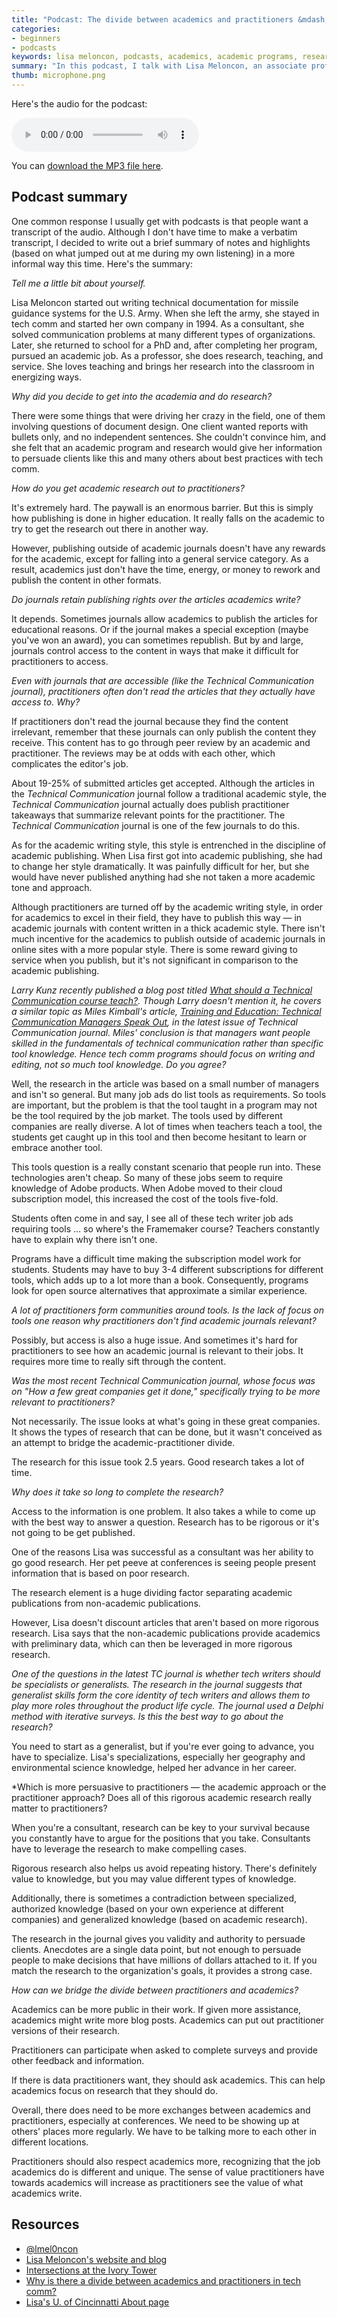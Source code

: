 ```yaml
---
title: "Podcast: The divide between academics and practitioners &mdash; Interview with Lisa Meloncon"
categories:
- beginners
- podcasts
keywords: lisa meloncon, podcasts, academics, academic programs, research, paywalls, publications
summary: "In this podcast, I talk with Lisa Meloncon, an associate professor at the University of Cincinnatti, about the academic-practitioner divide."
thumb: microphone.png
---
```


Here's the audio for the podcast: 

<p><audio controls="controls"><source src="http://www.podtrac.com/pts/redirect.mp3/idratherassets.com/podcasts/lisameloncon.mp3" type="audio/mpeg" /></audio></p>

You can <a href="http://www.podtrac.com/pts/redirect.mp3/idratherassets.com/podcasts/lisameloncon.mp3" alt="Lisa Meloncon on the practitioner academic divide">download the MP3 file here</a>.

## Podcast summary

One common response I usually get with podcasts is that people want a transcript of the audio. Although I don't have time to make a verbatim transcript, I decided to write out a brief summary of notes and highlights (based on what jumped out at me during my own listening) in a more informal way this time. Here's the summary:

*Tell me a little bit about yourself.* 

Lisa Meloncon started out writing technical documentation for missile guidance systems for the U.S. Army. When she left the army, she stayed in tech comm and started her own company in 1994. As a consultant, she solved communication problems at many different types of organizations. Later, she returned to school for a PhD and, after completing her program, pursued an academic job. As a professor, she does research, teaching, and service. She loves teaching and brings her research into the classroom in energizing ways. 

*Why did you decide to get into the academia and do research?*

There were some things that were driving her crazy in the field, one of them involving questions of document design. One client wanted reports with bullets only, and no independent sentences. She couldn't convince him, and she felt that an academic program and research would give her information to persuade clients like this and many others about best practices with tech comm.

*How do you get academic research out to practitioners?* 

It's extremely hard. The paywall is an enormous barrier. But this is simply how publishing is done in higher education. It really falls on the academic to try to get the research out there in another way. 

However, publishing outside of academic journals doesn't have any rewards for the academic, except for falling into a general service category. As a result, academics just don't have the time, energy, or money to rework and publish the content in other formats.

*Do journals retain publishing rights over the articles academics write?*

It depends. Sometimes journals allow academics to publish the articles for educational reasons. Or if the journal makes a special exception (maybe you've won an award), you can sometimes republish. But by and large, journals control access to the content in ways that make it difficult for practitioners to access.

*Even with journals that are accessible (like the Technical Communication journal), practitioners often don't read the articles that they actually have access to. Why?*

If practitioners don't read the journal because they find the content irrelevant, remember that these journals can only publish the content they receive. This content has to go through peer review by an academic and practitioner. The reviews may be at odds with each other, which complicates the editor's job.

About 19-25% of submitted articles get accepted. Although the articles in the *Technical Communication* journal follow a traditional academic style, the *Technical Communication* journal actually does publish practitioner takeaways that summarize relevant points for the practitioner. The *Technical Communication* journal is one of the few journals to do this.

As for the academic writing style, this style is entrenched in the discipline of academic publishing. When Lisa first got into academic publishing, she had to change her style dramatically. It was painfully difficult for her, but she would have never published anything had she not taken a more academic tone and approach.

Although practitioners are turned off by the academic writing style, in order for academics to excel in their field, they have to publish this way &mdash; in academic journals with content written in a thick academic style. There isn't much incentive for the academics to publish outside of academic journals in online sites with a more popular style. There is some reward giving to service when you publish, but it's not significant in comparison to the academic publishing.

*Larry Kunz recently published a blog post titled [What should a Technical Communication course teach?](https://larrykunz.wordpress.com/2015/08/07/what-should-a-technical-communication-course-teach/). Though Larry doesn't mention it, he covers a similar topic as Miles Kimball's article, [Training and Education: Technical Communication Managers Speak Out](http://techcomm.stc.org/2015/07/training-and-education-technical-communication-managers-speak-out/), in the latest issue of Technical Communication journal. Miles' conclusion is that managers want people skilled in the fundamentals of technical communication rather than specific tool knowledge. Hence tech comm programs should focus on writing and editing, not so much tool knowledge. Do you agree?*

Well, the research in the article was based on a small number of managers and isn't so general. But many job ads do list tools as requirements. So tools are important, but the problem is that the tool taught in a program may not be the tool required by the job market. The tools used by different companies are really diverse. A lot of times when teachers teach a tool, the students get caught up in this tool and then become hesitant to learn or embrace another tool. 

This tools question is a really constant scenario that people run into. These technologies aren't cheap. So many of these jobs seem to require knowledge of Adobe products. When Adobe moved to their cloud subscription model, this increased the cost of the tools five-fold. 

Students often come in and say, I see all of these tech writer job ads requiring tools ... so where's the Framemaker course? Teachers constantly have to explain why there isn't one. 

Programs have a difficult time making the subscription model work for students. Students may have to buy 3-4 different subscriptions for different tools, which adds up to a lot more than a book. Consequently, programs look for open source alternatives that approximate a similar experience.

*A lot of practitioners form communities around tools. Is the lack of focus on tools one reason why practitioners don't find academic journals relevant?*

Possibly, but access is also a huge issue. And sometimes it's hard for practitioners to see how an academic journal is relevant to their jobs. It requires more time to really sift through the content.

*Was the most recent Technical Communication journal, whose focus was on "How a few great companies get it done," specifically trying to be more relevant to practitioners?* 

Not necessarily. The issue looks at what's going in these great companies. It shows the types of research that can be done, but it wasn't conceived as an attempt to bridge the academic-practitioner divide. 

The research for this issue took 2.5 years. Good research takes a lot of time. 

*Why does it take so long to complete the research?*

Access to the information is one problem. It also takes a while to come up with the best way to answer a question. Research has to be rigorous or it's not going to be get published. 

One of the reasons Lisa was successful as a consultant was her ability to go good research. Her pet peeve at conferences is seeing people present information that is based on poor research. 

The research element is a huge dividing factor separating academic publications from non-academic publications. 

However, Lisa doesn't discount articles that aren't based on more rigorous research. Lisa says that the non-academic publications provide academics with preliminary data, which can then be leveraged in more rigorous research. 

*One of the questions in the latest TC journal is whether tech writers should be specialists or generalists. The research in the journal suggests that generalist skills form the core identity of tech writers and allows them to play more roles throughout the product life cycle. The journal used a Delphi method with iterative surveys. Is this the best way to go about the research?*

You need to start as a generalist, but if you're ever going to advance, you have to specialize. Lisa's specializations, especially her geography and environmental science knowledge, helped her advance in her career.  

*Which is more persuasive to practitioners &mdash; the academic approach or the practitioner approach? Does all of this rigorous academic research really matter to practitioners? 

When you're a consultant, research can be key to your survival because you constantly have to argue for the positions that you take. Consultants have to leverage the research to make compelling cases. 

Rigorous research also helps us avoid repeating history. There's definitely value to knowledge, but you may value different types of knowledge.

Additionally, there is sometimes a contradiction between specialized, authorized knowledge (based on your own experience at different companies) and generalized knowledge (based on academic research).

The research in the journal gives you validity and authority to persuade clients. Anecdotes are a single data point, but not enough to persuade people to make decisions that have millions of dollars attached to it. If you match the research to the organization's goals, it provides a strong case. 

*How can we bridge the divide between practitioners and academics?*

Academics can be more public in their work. If given more assistance, academics might write more blog posts. Academics can put out practitioner versions of their research.

Practitioners can participate when asked to complete surveys and provide other feedback and information.

If there is data practitioners want, they should ask academics. This can help academics focus on research that they should do. 

Overall, there does need to be more exchanges between academics and practitioners, especially at conferences. We need to be showing up at others' places more regularly. We have to be talking more to each other in different locations.

Practitioners should also respect academics more, recognizing that the job academics do is different and unique. The sense of value practitioners have towards academics will increase as practitioners see the value of what academics write.

## Resources

* [@lmel0ncon](http://twitter.com/lmeloncon)
* [Lisa Meloncon's website and blog](http://tek-ritr.com/)
* [Intersections at the Ivory Tower](http://tek-ritr.com/intersections-at-the-ivory-tower/)
* [Why is there a divide between academics and practitioners in tech comm?](http://idratherbewriting.com/2015/08/05/acadmic-and-practitioner-divide/)
* [Lisa's U. of Cincinnatti About page](http://www.artsci.uc.edu/departments/english/profiles/lisa_meloncon.html)





